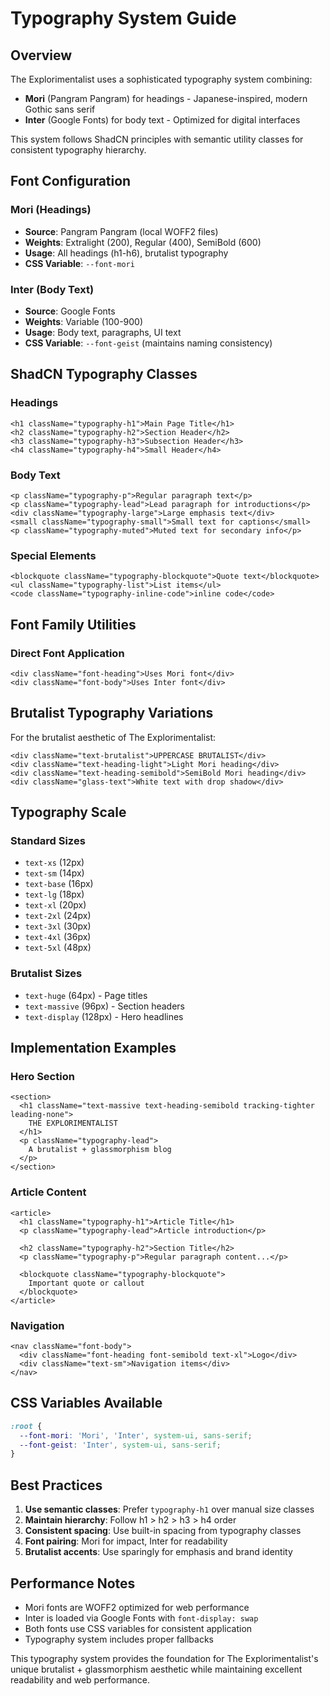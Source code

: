 # Typography System Guide

## Overview

The Explorimentalist uses a sophisticated typography system combining:
- **Mori** (Pangram Pangram) for headings - Japanese-inspired, modern Gothic sans serif
- **Inter** (Google Fonts) for body text - Optimized for digital interfaces

This system follows ShadCN principles with semantic utility classes for consistent typography hierarchy.

## Font Configuration

### Mori (Headings)
- **Source**: Pangram Pangram (local WOFF2 files)
- **Weights**: Extralight (200), Regular (400), SemiBold (600)
- **Usage**: All headings (h1-h6), brutalist typography
- **CSS Variable**: `--font-mori`

### Inter (Body Text)
- **Source**: Google Fonts
- **Weights**: Variable (100-900)
- **Usage**: Body text, paragraphs, UI text
- **CSS Variable**: `--font-geist` (maintains naming consistency)

## ShadCN Typography Classes

### Headings
```tsx
<h1 className="typography-h1">Main Page Title</h1>
<h2 className="typography-h2">Section Header</h2>
<h3 className="typography-h3">Subsection Header</h3>
<h4 className="typography-h4">Small Header</h4>
```

### Body Text
```tsx
<p className="typography-p">Regular paragraph text</p>
<p className="typography-lead">Lead paragraph for introductions</p>
<div className="typography-large">Large emphasis text</div>
<small className="typography-small">Small text for captions</small>
<p className="typography-muted">Muted text for secondary info</p>
```

### Special Elements
```tsx
<blockquote className="typography-blockquote">Quote text</blockquote>
<ul className="typography-list">List items</ul>
<code className="typography-inline-code">inline code</code>
```

## Font Family Utilities

### Direct Font Application
```tsx
<div className="font-heading">Uses Mori font</div>
<div className="font-body">Uses Inter font</div>
```

## Brutalist Typography Variations

For the brutalist aesthetic of The Explorimentalist:

```tsx
<div className="text-brutalist">UPPERCASE BRUTALIST</div>
<div className="text-heading-light">Light Mori heading</div>
<div className="text-heading-semibold">SemiBold Mori heading</div>
<div className="glass-text">White text with drop shadow</div>
```

## Typography Scale

### Standard Sizes
- `text-xs` (12px)
- `text-sm` (14px)
- `text-base` (16px)
- `text-lg` (18px)
- `text-xl` (20px)
- `text-2xl` (24px)
- `text-3xl` (30px)
- `text-4xl` (36px)
- `text-5xl` (48px)

### Brutalist Sizes
- `text-huge` (64px) - Page titles
- `text-massive` (96px) - Section headers
- `text-display` (128px) - Hero headlines

## Implementation Examples

### Hero Section
```tsx
<section>
  <h1 className="text-massive text-heading-semibold tracking-tighter leading-none">
    THE EXPLORIMENTALIST
  </h1>
  <p className="typography-lead">
    A brutalist + glassmorphism blog
  </p>
</section>
```

### Article Content
```tsx
<article>
  <h1 className="typography-h1">Article Title</h1>
  <p className="typography-lead">Article introduction</p>
  
  <h2 className="typography-h2">Section Title</h2>
  <p className="typography-p">Regular paragraph content...</p>
  
  <blockquote className="typography-blockquote">
    Important quote or callout
  </blockquote>
</article>
```

### Navigation
```tsx
<nav className="font-body">
  <div className="font-heading font-semibold text-xl">Logo</div>
  <div className="text-sm">Navigation items</div>
</nav>
```

## CSS Variables Available

```css
:root {
  --font-mori: 'Mori', 'Inter', system-ui, sans-serif;
  --font-geist: 'Inter', system-ui, sans-serif;
}
```

## Best Practices

1. **Use semantic classes**: Prefer `typography-h1` over manual size classes
2. **Maintain hierarchy**: Follow h1 > h2 > h3 > h4 order
3. **Consistent spacing**: Use built-in spacing from typography classes
4. **Font pairing**: Mori for impact, Inter for readability
5. **Brutalist accents**: Use sparingly for emphasis and brand identity

## Performance Notes

- Mori fonts are WOFF2 optimized for web performance
- Inter is loaded via Google Fonts with `font-display: swap`
- Both fonts use CSS variables for consistent application
- Typography system includes proper fallbacks

This typography system provides the foundation for The Explorimentalist's unique brutalist + glassmorphism aesthetic while maintaining excellent readability and web performance.